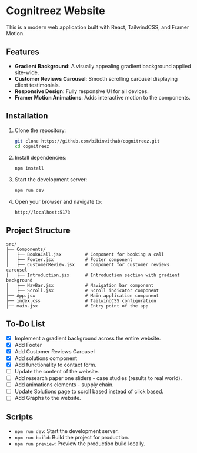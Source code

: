 # Cognitreez Website

This is a modern web application built with React, TailwindCSS, and Framer Motion.

## Features

- **Gradient Background**: A visually appealing gradient background applied site-wide.
- **Customer Reviews Carousel**: Smooth scrolling carousel displaying client testimonials.
- **Responsive Design**: Fully responsive UI for all devices.
- **Framer Motion Animations**: Adds interactive motion to the components.

## Installation

1. Clone the repository:
   ```bash
   git clone https://github.com/bibinwithab/cognitreez.git
   cd cognitreez
   ```

2. Install dependencies:
   ```bash
   npm install
   ```

3. Start the development server:
   ```bash
   npm run dev
   ```

4. Open your browser and navigate to:
   ```
   http://localhost:5173
   ```

## Project Structure

```plaintext
src/
├── Components/
│   ├── BookACall.jsx         # Component for booking a call
│   ├── Footer.jsx            # Footer component
│   ├── CustomerReview.jsx    # Component for customer reviews carousel
│   ├── Introduction.jsx      # Introduction section with gradient background
│   ├── NavBar.jsx            # Navigation bar component
│   ├── Scroll.jsx            # Scroll indicator component
├── App.jsx                   # Main application component
├── index.css                 # TailwindCSS configuration
├── main.jsx                  # Entry point of the app
```

## To-Do List

- [x] Implement a gradient background across the entire website.
- [x] Add Footer
- [x] Add Customer Reviews Carousel
- [x] Add solutions component
- [x] Add functionality to contact form.
- [ ] Update the content of the website.
- [ ] Add research paper one sliders - case studies (results to real world).
- [ ] Add animations elements - supply chain.
- [ ] Update Solutions page to scroll based instead of click based.
- [ ] Add Graphs to the website.

## Scripts

- `npm run dev`: Start the development server.
- `npm run build`: Build the project for production.
- `npm run preview`: Preview the production build locally.

